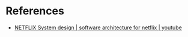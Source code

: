 # References

- [NETFLIX System design | software architecture for netflix | youtube](https://www.youtube.com/watch?v=psQzyFfsUGU)
